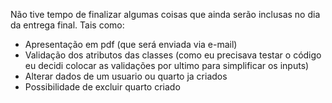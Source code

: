 Não tive tempo de finalizar algumas coisas que ainda serão inclusas no dia da entrega final. Tais como:
- Apresentação em pdf (que será enviada via e-mail)
- Validação dos atributos das classes (como eu precisava testar o código eu decidi colocar as validações por ultimo para simplificar os inputs)
- Alterar dados de um usuario ou quarto ja criados
- Possibilidade de excluir quarto criado

